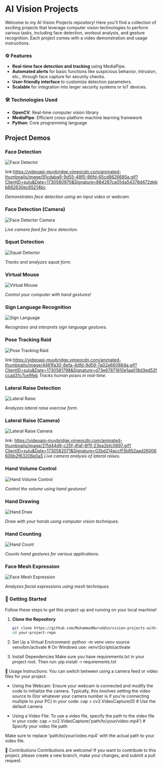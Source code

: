 # AI Vision Projects

Welcome to my AI Vision Projects repository! Here you'll find a collection of exciting projects that leverage computer vision technologies to perform various tasks, including face detection, workout analysis, and gesture recognition. Each project comes with a video demonstration and usage instructions.

### ⚙️ Features
- **Real-time face detection and tracking** using MediaPipe.
- **Automated alerts** for basic functions like suspicious behavior, intrusion, etc., through face capture for security checks.
- **User-friendly interface** to customize detection parameters.
- **Scalable** for integration into larger security systems or IoT devices.

### 🛠️ Technologies Used
- **OpenCV**: Real-time computer vision library
- **MediaPipe**: Efficient cross-platform machine learning framework
- **Python**: Core programming language

## Project Demos

### Face Detection
![Face Detector](https://videoapi-muybridge.vimeocdn.com/animated-thumbnails/image/91cdaba9-9d55-48f5-86fd-65cd8626685a.gif?ClientID=sulu&Date=1730580970&Signature=884287ca054a54378d472debb682630ec65214bc)

link:https://videoapi-muybridge.vimeocdn.com/animated-thumbnails/image/91cdaba9-9d55-48f5-86fd-65cd8626685a.gif?ClientID=sulu&Date=1730580970&Signature=884287ca054a54378d472debb682630ec65214bc

*Demonstrates face detection using an input video or webcam.*

### Face Detection (Camera)
![Face Detector Camera](https://videoapi-muybridge.vimeocdn.com/animated-thumbnails/image/49cc1048-f295-431f-965d-ca9518aaa09f.gif?ClientID=sulu&Date=1730582921&Signature=24768b7ffe535dcd3b29791b1160c129db0be2f1)

*Live camera feed for face detection.*

### Squat Detection
![Squat Detector](https://videoapi-muybridge.vimeocdn.com/animated-thumbnails/image/213496ed-9e35-49d5-91ce-511cb956efc9.gif?ClientID=sulu&Date=1730581214&Signature=85c2ef9a290bb7514760fc8aa8868d0d85dc71d5)

*Tracks and analyzes squat form.*

### Virtual Mouse
![Virtual Mouse](https://videoapi-muybridge.vimeocdn.com/animated-thumbnails/image/398a9004-a484-47b5-af45-f2641c08aadf.gif?ClientID=sulu&Date=1730581403&Signature=b0ec9dfe06c0f50690a2cb9e5dd0ca5a432aa0bd)

*Control your computer with hand gestures!*

### Sign Language Recognition
![Sign Language](https://videoapi-muybridge.vimeocdn.com/animated-thumbnails/image/2f7e113a-718c-459a-bf0b-03faa4587f89.gif?ClientID=sulu&Date=1730581645&Signature=9e5f2746202aa755f1e7ba489832fb4714b7cff7)

*Recognizes and interprets sign language gestures.*

### Pose Tracking Raid
![Pose Tracking Raid](https://videoapi-muybridge.vimeocdn.com/animated-thumbnails/image/4461fa30-8efa-4dfd-9d59-7a02e660864a.gif?ClientID=sulu&Date=1730581798&Signature=d73e67871810e1aa018d3ed52fccad31c7ce9feb)

link:https://videoapi-muybridge.vimeocdn.com/animated-thumbnails/image/4461fa30-8efa-4dfd-9d59-7a02e660864a.gif?ClientID=sulu&Date=1730581798&Signature=d73e67871810e1aa018d3ed52fccad31c7ce9feb
*Tracks human poses in real-time.*

### Lateral Raise Detection
![Lateral Raise](https://videoapi-muybridge.vimeocdn.com/animated-thumbnails/image/346742cc-23da-480d-ad76-d756ff0622c4.gif?ClientID=sulu&Date=1730581936&Signature=4ceb902025aad9773db1f151fa6cd554730eb10c)

*Analyzes lateral raise exercise form.*

### Lateral Raise (Camera)
![Lateral Raise Camera](https://videoapi-muybridge.vimeocdn.com/animated-thumbnails/image/211d44d9-c25f-4faf-8f1f-23ea2bfc0697.gif?ClientID=sulu&Date=1730582071&Signature=02bd214accff3b852aad26006606b2f63206e0a5)

link:
https://videoapi-muybridge.vimeocdn.com/animated-thumbnails/image/211d44d9-c25f-4faf-8f1f-23ea2bfc0697.gif?ClientID=sulu&Date=1730582071&Signature=02bd214accff3b852aad26006606b2f63206e0a5
*Live camera analysis of lateral raises.*

### Hand Volume Control
![Hand Volume Control](https://videoapi-muybridge.vimeocdn.com/animated-thumbnails/image/fd2f7d90-7a43-4e14-8bed-5a085a085f14.gif?ClientID=sulu&Date=1730582279&Signature=94783000d0fe68dec592c53acc39808b86a6425e)

*Control the volume using hand gestures!*

### Hand Drawing
![Hand Draw](https://videoapi-muybridge.vimeocdn.com/animated-thumbnails/image/64574ac0-828a-4ebc-b38f-19c7e02a039e.gif?ClientID=sulu&Date=1730582480&Signature=34ec69f28be20d7518875e0589820d9d8950c279)

*Draw with your hands using computer vision techniques.*

### Hand Counting
![Hand Count](https://videoapi-muybridge.vimeocdn.com/animated-thumbnails/image/9202e4fd-c60b-4eb2-8151-291001f0964b.gif?ClientID=sulu&Date=1730582606&Signature=486787f351c16097ec2a4a114e53eb80bcfe6ee7)

*Counts hand gestures for various applications.*

### Face Mesh Expression
![Face Mesh Expression](https://videoapi-muybridge.vimeocdn.com/animated-thumbnails/image/219a9791-0b61-4de4-af6e-4d949635a0a0.gif?ClientID=sulu&Date=1730582755&Signature=3ee5d655691f324aa1a921b869d126c675fe9e3c)

*Analyzes facial expressions using mesh techniques.*


### 🚀 Getting Started

Follow these steps to get this project up and running on your local machine!

1. **Clone the Repository**
   ```bash
   git clone https://github.com/MuhammadNuruddin/vision-projects-with-AI-ML.git
   cd your-project-repo


2. Set Up a Virtual Environment:
   python -m venv venv
   source venv/bin/activate  # On Windows use: venv\Scripts\activate 


3. Install Dependencies Make sure you have requirements.txt in your project root. Then run:
   pip install -r requirements.txt


🎥 Usage Instructions:
You can switch between using a camera feed or video files for your project.

- Using the Webcam: Ensure your webcam is connected and modify the code to initialize the camera. Typically, this involves setting the video source to 0(or whatever your camera number is if you're connecting multiple to your PC) in your code:
    cap = cv2.VideoCapture(0)  # Use the default camera

- Using a Video File: To use a video file, specify the path to the video file in your code:
    cap = cv2.VideoCapture('path/to/your/video.mp4')  # Specify your video file path

Make sure to replace 'path/to/your/video.mp4' with the actual path to your video file.

🤝 Contributions
Contributions are welcome! If you want to contribute to this project, please create a new branch, make your changes, and submit a pull request.
